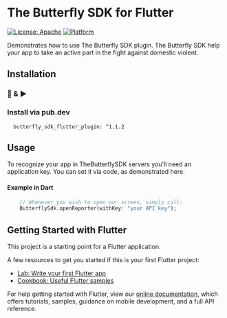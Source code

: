 # The Butterfly SDK for Flutter
[![License: Apache](https://img.shields.io/badge/License-Apache-yellow.svg)](https://github.com/TheButterflySDK/Android/blob/main/LICENSE)
[![Platform](https://img.shields.io/badge/Platform-Flutter-blue.svg)](https://pub.dev/packages/butterfly_sdk_flutter_plugin)

Demonstrates how to use The Butterfly SDK  plugin.
The Butterfly SDK help your app to take an active part in the fight against domestic violent.

## Installation
### 🔌 & ▶️

### Install via pub.dev

```
  butterfly_sdk_flutter_plugin: ^1.1.2
```

## Usage

To recognize your app in TheButterflySDK servers you'll need an application key. You can set it via code, as demonstrated here.

#### Example in Dart

```Dart
    // Whenever you wish to open our screen, simply call:
    ButterflySdk.openReporter(withKey: "your API key");
```

## Getting Started with Flutter

This project is a starting point for a Flutter application.

A few resources to get you started if this is your first Flutter project:

- [Lab: Write your first Flutter app](https://flutter.dev/docs/get-started/codelab)
- [Cookbook: Useful Flutter samples](https://flutter.dev/docs/cookbook)

For help getting started with Flutter, view our
[online documentation](https://flutter.dev/docs), which offers tutorials,
samples, guidance on mobile development, and a full API reference.
